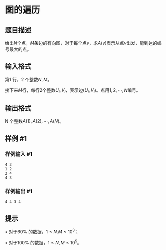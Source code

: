 # 图的遍历

## 题目描述

给出$N$个点，$M$条边的有向图，对于每个点$v$，求$A(v)$表示从点$v$出发，能到达的编号最大的点。

## 输入格式

第1 行，2 个整数$N,M$。

接下来$M$行，每行2个整数$U_i,V_i$，表示边$(U_i,V_i)$。点用$1, 2,\cdots,N$编号。

## 输出格式

N 个整数$A(1),A(2),\cdots,A(N)$。

## 样例 #1

### 样例输入 #1

```
4 3
1 2
2 4
4 3
```

### 样例输出 #1

```
4 4 3 4
```

## 提示

• 对于60% 的数据，$1 \le N . M \le 10^3$；

• 对于100% 的数据，$1 \le N , M \le 10^5$。